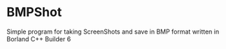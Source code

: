 # BMPShot
Simple program for taking ScreenShots and save in BMP format written in Borland C++ Builder 6
